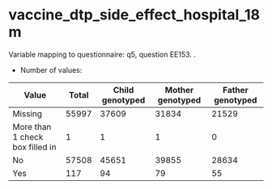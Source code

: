 # vaccine_dtp_side_effect_hospital_18m
Variable mapping to questionnaire: q5, question EE153.
.
- Number of values:

| Value | Total | Child genotyped | Mother genotyped | Father genotyped |
| ----- | ----- | --------------- | ---------------- | ---------------- |
| Missing | 55997 | 37609 | 31834 | 21529 |
| More than 1 check box filled in | 1 | 1 | 1 |0 |
| No | 57508 | 45651 | 39855 |28634 |
| Yes | 117 | 94 | 79 |55 |



